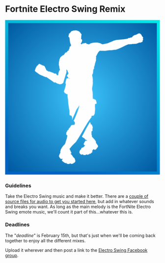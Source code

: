 # Fortnite Electro Swing Remix

![Fortnite Electro Swing Icon](/images/FN_ES.png)

### Guidelines
Take the Electro Swing music and make it better. There are a [couple of source files for audio to get you started here](https://github.com/mtdemers/fn_es_dance/tree/master/audio), but add in whatever sounds and breaks you want. As long as the main melody is the FortNite Electro Swing emote music, we'll count it part of this...whatever this is.

### Deadlines
The "*deadline*" is February 15th, but that's just when we'll be coming back together to enjoy all the different mixes.

Upload it wherever and then post a link to the [Electro Swing Facebook group](https://www.facebook.com/groups/183537885052388/).
